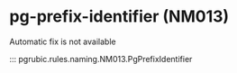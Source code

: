 # pg-prefix-identifier (NM013)

Automatic fix is not available

::: pgrubic.rules.naming.NM013.PgPrefixIdentifier
